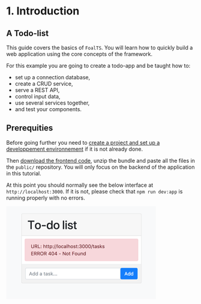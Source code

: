 # 1. Introduction

## A Todo-list

This guide covers the basics of `FoalTS`. You will learn how to quickly build a web application using the core concepts of the framework.

For this example you are going to create a todo-app and be taught how to:
- set up a connection database,
- create a CRUD service,
- serve a REST API,
- control input data,
- use several services together,
- and test your components.

## Prerequities

Before going further you need to [create a project and set up a developpement environnement](../README.md) if it is not already done.

Then [download the frontend code](https://foalts.org/guide-frontend.zip), unzip the bundle and paste all the files in the `public/` repository. You will only focus on the backend of the application in this tutorial.

At this point you should normally see the below interface at `http://localhost:3000`. If it is not, please check that `npm run dev:app` is running properly with no errors.

![Todo-list image](./todo-list1.png)